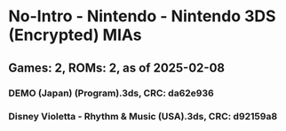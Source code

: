 # No-Intro - Nintendo - Nintendo 3DS (Encrypted) MIAs
## Games: 2, ROMs: 2, as of 2025-02-08
### DEMO (Japan) (Program).3ds, CRC: da62e936
### Disney Violetta - Rhythm & Music (USA).3ds, CRC: d92159a8
